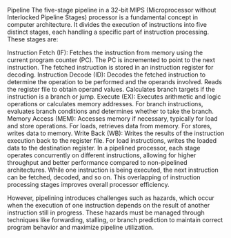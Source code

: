 Pipeline
The five-stage pipeline in a 32-bit MIPS (Microprocessor without Interlocked Pipeline Stages) processor is a fundamental concept in computer architecture. It divides the execution of instructions into five distinct stages, each handling a specific part of instruction processing. These stages are:

Instruction Fetch (IF):
Fetches the instruction from memory using the current program counter (PC).
The PC is incremented to point to the next instruction.
The fetched instruction is stored in an instruction register for decoding.
Instruction Decode (ID):
Decodes the fetched instruction to determine the operation to be performed and the operands involved.
Reads the register file to obtain operand values.
Calculates branch targets if the instruction is a branch or jump.
Execute (EX):
Executes arithmetic and logic operations or calculates memory addresses.
For branch instructions, evaluates branch conditions and determines whether to take the branch.
Memory Access (MEM):
Accesses memory if necessary, typically for load and store operations.
For loads, retrieves data from memory.
For stores, writes data to memory.
Write Back (WB):
Writes the results of the instruction execution back to the register file.
For load instructions, writes the loaded data to the destination register.
In a pipelined processor, each stage operates concurrently on different instructions, allowing for higher throughput and better performance compared to non-pipelined architectures. While one instruction is being executed, the next instruction can be fetched, decoded, and so on. This overlapping of instruction processing stages improves overall processor efficiency.

However, pipelining introduces challenges such as hazards, which occur when the execution of one instruction depends on the result of another instruction still in progress. These hazards must be managed through techniques like forwarding, stalling, or branch prediction to maintain correct program behavior and maximize pipeline utilization.
